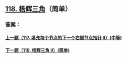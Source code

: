 ## [118. 杨辉三角](https://leetcode-cn.com/problems/merge-two-sorted-lists/)（简单）





### 答案：



#### [上一题（117. 填充每个节点的下一个右侧节点指针 II）(中等)](https://github.com/sdwwld/leetCode/blob/master/src/main/java/com/wld/java/leetcode/leetCode0117.md)

#### [下一题（119. 杨辉三角 II）(简单)](https://github.com/sdwwld/leetCode/blob/master/src/main/java/com/wld/java/leetcode/leetCode0119.md)